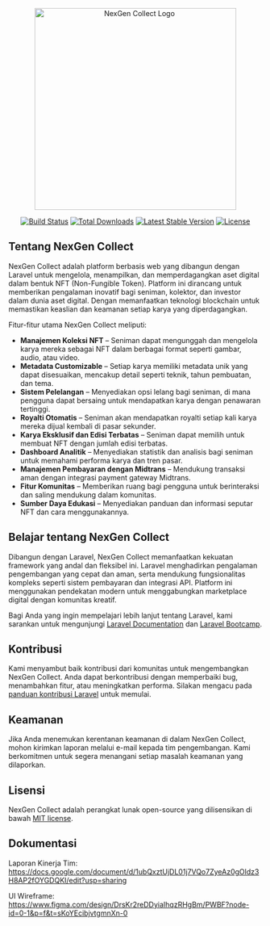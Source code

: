 <p align="center"><a href="https://yourwebsite.com" target="_blank"><img src="https://raw.githubusercontent.com/laravel/art/master/logo-lockup/5%20SVG/2%20CMYK/1%20Full%20Color/laravel-logolockup-cmyk-red.svg" width="400" alt="NexGen Collect Logo"></a></p>

<p align="center">
<a href="https://github.com/yourproject/actions"><img src="https://github.com/laravel/framework/workflows/tests/badge.svg" alt="Build Status"></a>
<a href="https://packagist.org/packages/laravel/framework"><img src="https://img.shields.io/packagist/dt/laravel/framework" alt="Total Downloads"></a>
<a href="https://packagist.org/packages/laravel/framework"><img src="https://img.shields.io/packagist/v/laravel/framework" alt="Latest Stable Version"></a>
<a href="https://packagist.org/packages/laravel/framework"><img src="https://img.shields.io/packagist/l/laravel/framework" alt="License"></a>
</p>

## Tentang NexGen Collect

NexGen Collect adalah platform berbasis web yang dibangun dengan Laravel untuk mengelola, menampilkan, dan memperdagangkan aset digital dalam bentuk NFT (Non-Fungible Token). Platform ini dirancang untuk memberikan pengalaman inovatif bagi seniman, kolektor, dan investor dalam dunia aset digital. Dengan memanfaatkan teknologi blockchain untuk memastikan keaslian dan keamanan setiap karya yang diperdagangkan.

Fitur-fitur utama NexGen Collect meliputi:
- **Manajemen Koleksi NFT** – Seniman dapat mengunggah dan mengelola karya mereka sebagai NFT dalam berbagai format seperti gambar, audio, atau video.
- **Metadata Customizable** – Setiap karya memiliki metadata unik yang dapat disesuaikan, mencakup detail seperti teknik, tahun pembuatan, dan tema.
- **Sistem Pelelangan** – Menyediakan opsi lelang bagi seniman, di mana pengguna dapat bersaing untuk mendapatkan karya dengan penawaran tertinggi.
- **Royalti Otomatis** – Seniman akan mendapatkan royalti setiap kali karya mereka dijual kembali di pasar sekunder.
- **Karya Eksklusif dan Edisi Terbatas** – Seniman dapat memilih untuk membuat NFT dengan jumlah edisi terbatas.
- **Dashboard Analitik** – Menyediakan statistik dan analisis bagi seniman untuk memahami performa karya dan tren pasar.
- **Manajemen Pembayaran dengan Midtrans** – Mendukung transaksi aman dengan integrasi payment gateway Midtrans.
- **Fitur Komunitas** – Memberikan ruang bagi pengguna untuk berinteraksi dan saling mendukung dalam komunitas.
- **Sumber Daya Edukasi** – Menyediakan panduan dan informasi seputar NFT dan cara menggunakannya.

## Belajar tentang NexGen Collect

Dibangun dengan Laravel, NexGen Collect memanfaatkan kekuatan framework yang andal dan fleksibel ini. Laravel menghadirkan pengalaman pengembangan yang cepat dan aman, serta mendukung fungsionalitas kompleks seperti sistem pembayaran dan integrasi API. Platform ini menggunakan pendekatan modern untuk menggabungkan marketplace digital dengan komunitas kreatif.

Bagi Anda yang ingin mempelajari lebih lanjut tentang Laravel, kami sarankan untuk mengunjungi [Laravel Documentation](https://laravel.com/docs) dan [Laravel Bootcamp](https://bootcamp.laravel.com). 

## Kontribusi

Kami menyambut baik kontribusi dari komunitas untuk mengembangkan NexGen Collect. Anda dapat berkontribusi dengan memperbaiki bug, menambahkan fitur, atau meningkatkan performa. Silakan mengacu pada [panduan kontribusi Laravel](https://laravel.com/docs/contributions) untuk memulai.

## Keamanan

Jika Anda menemukan kerentanan keamanan di dalam NexGen Collect, mohon kirimkan laporan melalui e-mail kepada tim pengembangan. Kami berkomitmen untuk segera menangani setiap masalah keamanan yang dilaporkan.

## Lisensi

NexGen Collect adalah perangkat lunak open-source yang dilisensikan di bawah [MIT license](https://opensource.org/licenses/MIT).

## Dokumentasi

Laporan Kinerja Tim: https://docs.google.com/document/d/1ubQxztUjDL01j7VQo7ZyeAz0gOldz3H8AP2fOYGDQKI/edit?usp=sharing

UI Wireframe: https://www.figma.com/design/DrsKr2reDDyiaIhqzRHgBm/PWBF?node-id=0-1&p=f&t=sKoYEcibjvtgmnXn-0


